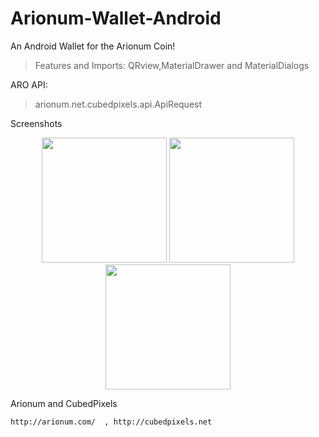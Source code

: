 # Arionum-Wallet-Android
An Android Wallet for the Arionum Coin!

>Features and Imports:
QRview,MaterialDrawer and MaterialDialogs

ARO API: 
>arionum.net.cubedpixels.api.ApiRequest

Screenshots


<div align="center">
    <img src="https://media.discordapp.net/attachments/425761758934728714/428467544622628865/Screenshot_20180328-101617.png?width=380&height=676" width="200px"</img> 
    <img src="https://media.discordapp.net/attachments/425761758934728714/428478620856614942/Screenshot_20180328-110040.png" width="200px"</img> 
  <img src="https://media.discordapp.net/attachments/425761758934728714/429567778681389056/Screenshot_20180331-110836.png" width="200px"</img> 

</div>

Arionum and CubedPixels
```
http://arionum.com/  , http://cubedpixels.net
```
